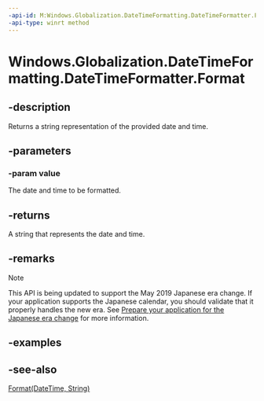 ```yaml
---
-api-id: M:Windows.Globalization.DateTimeFormatting.DateTimeFormatter.Format(Windows.Foundation.DateTime)
-api-type: winrt method
---
```


<!-- Method syntax
public string Format(Windows.Foundation.DateTime value)
-->

# Windows.Globalization.DateTimeFormatting.DateTimeFormatter.Format

## -description
Returns a string representation of the provided date and time.

## -parameters
### -param value
The date and time to be formatted.

## -returns
A string that represents the date and time.

## -remarks

> [!NOTE]
> This API is being updated to support the May 2019 Japanese era change. If your application supports the Japanese calendar, you should validate that it properly handles the new era. See [Prepare your application for the Japanese era change](https://docs.microsoft.com/windows/uwp/design/globalizing/japanese-era-change) for more information.

## -examples

## -see-also
[Format(DateTime, String)](datetimeformatter_format_424907088.md)